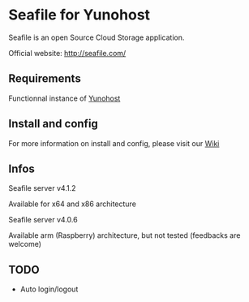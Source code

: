 Seafile for Yunohost
============

Seafile is an open Source Cloud Storage application.

Official website: <http://seafile.com/>

Requirements
------------

Functionnal instance of [Yunohost](https://yunohost.org/#/)

Install and config
------------------

For more information on install and config, please visit our [Wiki](https://github.com/CotzaDev/seafile_ynh/wiki/)

Infos
-----

Seafile server v4.1.2

Available for x64 and x86 architecture

Seafile server v4.0.6

Available arm (Raspberry) architecture, but not tested (feedbacks are welcome)

TODO
-----

 - Auto login/logout

